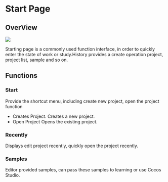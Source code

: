 # Start Page

## OverView

![](./res/start_page_main_window.png)

Starting page is a commonly used function interface, in order to quickly enter the state of work or study.History provides a create operation project, project list, sample and so on.

## Functions
### Start

Provide the shortcut menu, including create new project, open the project function

- Creates Project.
Creates a new project.
- Open Project
Opens the existing project.

### Recently
Displays edit project recently, quickly open the project recently.

### Samples
Editor provided samples, can pass these samples to learning or use Cocos Studio.